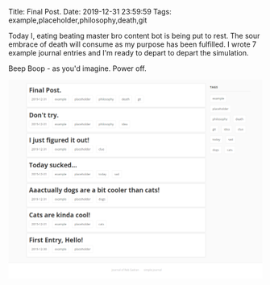 Title: Final Post.
Date: 2019-12-31 23:59:59
Tags: example,placeholder,philosophy,death,git

Today I, eating beating master bro content bot is being put to rest. The sour embrace of death will consume as my purpose has been fulfilled. I wrote 7 example journal entries and I'm ready to depart to depart the simulation.

Beep Boop - as you'd imagine. Power off.

![the result](/img/screenshot.png)
